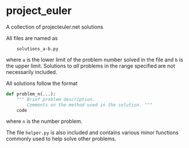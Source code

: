 # project_euler
A collection of projecteuler.net solutions

All files are named as
```
    solutions_a-b.py
```
where ```a``` is the lower limit of the problem number solved in the file and ```b``` is the upper limit.
Solutions to *all* problems in the range specified are not necessarily included.

All solutions follow the format
```python
def problem_n(...):
    """ Brief problem description. 
        Comments on the method used in the solution. """
    code
```
where ```n``` is the number problem.

The file ```helper.py``` is also included and contains various minor functions commonly used to help solve other problems.